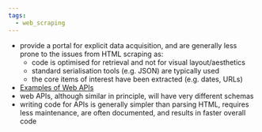 ```yaml
---
tags:
  - web_scraping
---
```

- provide a portal for explicit data acquisition, and are generally less prone to the issues from HTML scraping as:
	- code is optimised for retrieval and not for visual layout/aesthetics
	- standard serialisation tools (e.g. JSON) are typically used
	- the core items of interest have been extracted (e.g. dates, URLs)
- [Examples of Web APIs](https://github.com/toddmotto/public-apis)
- web APIs, although similar in principle, will have very different schemas
- writing code for APIs is generally simpler than parsing HTML, requires less maintenance, are often documented, and results in faster overall code